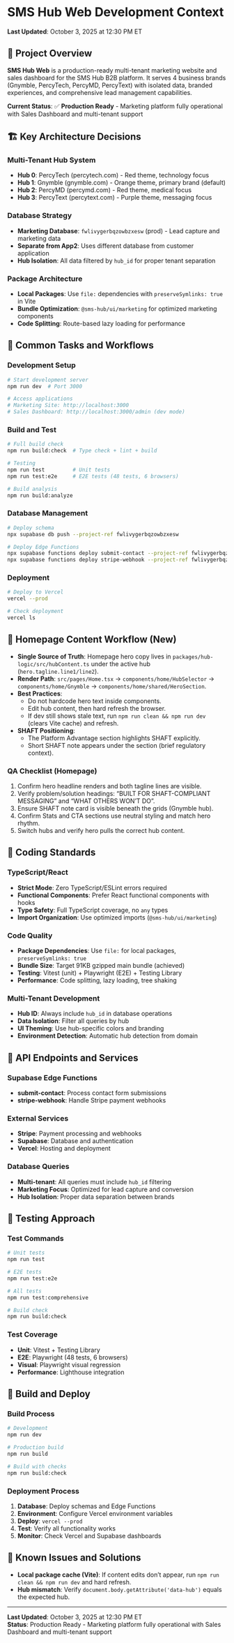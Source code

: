 # SMS Hub Web Development Context

**Last Updated**: October 3, 2025 at 12:30 PM ET

## 🎯 Project Overview

**SMS Hub Web** is a production-ready multi-tenant marketing website and sales dashboard for the SMS Hub B2B platform. It serves 4 business brands (Gnymble, PercyTech, PercyMD, PercyText) with isolated data, branded experiences, and comprehensive lead management capabilities.

**Current Status**: ✅ **Production Ready** - Marketing platform fully operational with Sales Dashboard and multi-tenant support

## 🏗️ Key Architecture Decisions

### **Multi-Tenant Hub System**

- **Hub 0**: PercyTech (percytech.com) - Red theme, technology focus
- **Hub 1**: Gnymble (gnymble.com) - Orange theme, primary brand (default)
- **Hub 2**: PercyMD (percymd.com) - Red theme, medical focus
- **Hub 3**: PercyText (percytext.com) - Purple theme, messaging focus

### **Database Strategy**

- **Marketing Database**: `fwlivygerbqzowbzxesw` (prod) - Lead capture and marketing data
- **Separate from App2**: Uses different database from customer application
- **Hub Isolation**: All data filtered by `hub_id` for proper tenant separation

### **Package Architecture**

- **Local Packages**: Use `file:` dependencies with `preserveSymlinks: true` in Vite
- **Bundle Optimization**: `@sms-hub/ui/marketing` for optimized marketing components
- **Code Splitting**: Route-based lazy loading for performance

## 🚀 Common Tasks and Workflows

### **Development Setup**

```bash
# Start development server
npm run dev  # Port 3000

# Access applications
# Marketing Site: http://localhost:3000
# Sales Dashboard: http://localhost:3000/admin (dev mode)
```

### **Build and Test**

```bash
# Full build check
npm run build:check  # Type check + lint + build

# Testing
npm run test         # Unit tests
npm run test:e2e     # E2E tests (48 tests, 6 browsers)

# Build analysis
npm run build:analyze
```

### **Database Management**

```bash
# Deploy schema
npx supabase db push --project-ref fwlivygerbqzowbzxesw

# Deploy Edge Functions
npx supabase functions deploy submit-contact --project-ref fwlivygerbqzowbzxesw
npx supabase functions deploy stripe-webhook --project-ref fwlivygerbqzowbzxesw
```

### **Deployment**

```bash
# Deploy to Vercel
vercel --prod

# Check deployment
vercel ls
```

## 🧭 Homepage Content Workflow (New)

- **Single Source of Truth**: Homepage hero copy lives in `packages/hub-logic/src/hubContent.ts` under the active hub (`hero.tagline.line1/line2`).
- **Render Path**: `src/pages/Home.tsx` → `components/home/HubSelector` → `components/home/Gnymble` → `components/home/shared/HeroSection`.
- **Best Practices**:
  - Do not hardcode hero text inside components.
  - Edit hub content, then hard refresh the browser.
  - If dev still shows stale text, run `npm run clean && npm run dev` (clears Vite cache) and refresh.
- **SHAFT Positioning**:
  - The Platform Advantage section highlights SHAFT explicitly.
  - Short SHAFT note appears under the section (brief regulatory context).

### **QA Checklist (Homepage)**

1. Confirm hero headline renders and both tagline lines are visible.
2. Verify problem/solution headings: “BUILT FOR SHAFT-COMPLIANT MESSAGING” and “WHAT OTHERS WON’T DO”.
3. Ensure SHAFT note card is visible beneath the grids (Gnymble hub).
4. Confirm Stats and CTA sections use neutral styling and match hero rhythm.
5. Switch hubs and verify hero pulls the correct hub content.

## 📝 Coding Standards

### **TypeScript/React**

- **Strict Mode**: Zero TypeScript/ESLint errors required
- **Functional Components**: Prefer React functional components with hooks
- **Type Safety**: Full TypeScript coverage, no `any` types
- **Import Organization**: Use optimized imports (`@sms-hub/ui/marketing`)

### **Code Quality**

- **Package Dependencies**: Use `file:` for local packages, `preserveSymlinks: true`
- **Bundle Size**: Target 91KB gzipped main bundle (achieved)
- **Testing**: Vitest (unit) + Playwright (E2E) + Testing Library
- **Performance**: Code splitting, lazy loading, tree shaking

### **Multi-Tenant Development**

- **Hub ID**: Always include `hub_id` in database operations
- **Data Isolation**: Filter all queries by hub
- **UI Theming**: Use hub-specific colors and branding
- **Environment Detection**: Automatic hub detection from domain

## 🔌 API Endpoints and Services

### **Supabase Edge Functions**

- **submit-contact**: Process contact form submissions
- **stripe-webhook**: Handle Stripe payment webhooks

### **External Services**

- **Stripe**: Payment processing and webhooks
- **Supabase**: Database and authentication
- **Vercel**: Hosting and deployment

### **Database Queries**

- **Multi-tenant**: All queries must include `hub_id` filtering
- **Marketing Focus**: Optimized for lead capture and conversion
- **Hub Isolation**: Proper data separation between brands

## 🧪 Testing Approach

### **Test Commands**

```bash
# Unit tests
npm run test

# E2E tests
npm run test:e2e

# All tests
npm run test:comprehensive

# Build check
npm run build:check
```

### **Test Coverage**

- **Unit**: Vitest + Testing Library
- **E2E**: Playwright (48 tests, 6 browsers)
- **Visual**: Playwright visual regression
- **Performance**: Lighthouse integration

## 🚀 Build and Deploy

### **Build Process**

```bash
# Development
npm run dev

# Production build
npm run build

# Build with checks
npm run build:check
```

### **Deployment Process**

1. **Database**: Deploy schemas and Edge Functions
2. **Environment**: Configure Vercel environment variables
3. **Deploy**: `vercel --prod`
4. **Test**: Verify all functionality works
5. **Monitor**: Check Vercel and Supabase dashboards

## 🚨 Known Issues and Solutions

- **Local package cache (Vite)**: If content edits don’t appear, run `npm run clean && npm run dev` and hard refresh.
- **Hub mismatch**: Verify `document.body.getAttribute('data-hub')` equals the expected hub.

---

**Last Updated**: October 3, 2025 at 12:30 PM ET  
**Status**: Production Ready - Marketing platform fully operational with Sales Dashboard and multi-tenant support
